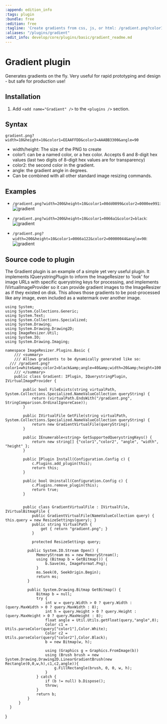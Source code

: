 ```yaml
---
:append: edition_info
:tags: plugin
:bundle: free
:edition: free
:tagline: 'Create gradients from css, js, or html: /gradient.png?color1=FFFFFFAA&color2=BBBBBB99&width=10&width=10&rotate=90.'
:aliases: "/plugins/gradient"
:edit_info: develop/core/plugins/basic/gradient_readme.md
---
```


# Gradient plugin

Generates gradients on the fly. Very useful for rapid prototyping and design - but safe for production use!

## Installation

1. Add `<add name="Gradient" />` to the `<plugins />` section.

## Syntax

`gradient.png?width=10&height=10&color1=EEAAFFDD&color2=AAABB3300&angle=90`

* width/height: The size of the PNG to create
* color1: can be a named color, or a hex color. Accepts 6 and 8-digit hex values (last two digits of 8-digit hex values are for transparency)
* color2: the second color in the gradient.
* angle: the gradient angle in degrees.
* Can be combined with all other standard image resizing commands.


## Examples


* `/gradient.png?width=200&height=10&color1=00dd0099&color2=0000ee991`: ![gradient](http://img.imageresizing.net/gradient.png;width=200;height=10;color1=00dd0099;color2=0000ee99)

* `/gradient.png?width=200&height=10&color1=0066a1&color2=black`: ![gradient](http://img.imageresizing.net/gradient.png;width=200;height=10;color1=0066a1;color2=black)

* `/gradient.png?width=200&height=10&color1=0066a122&color2=00000044&angle=90`: ![gradient](http://img.imageresizing.net/gradient.png;width=100;height=10;color1=0066a122;color2=00000044;angle=10)


## Source code to plugin

The Gradient plugin is an example of a simple yet very useful plugin. It implements IQuerystringPlugin to inform the ImageResizer to 'look' for image URLs with specific querystring keys for processing, and implements IVirtualImageProvider so it can provide gradient images to the ImageResizer as if they existed on disk. This allows those gradients to be post-processed like any image, even included as a watermark over another image. 

    using System;
    using System.Collections.Generic;
    using System.Text;
    using System.Collections.Specialized;
    using System.Drawing;
    using System.Drawing.Drawing2D;
    using ImageResizer.Util;
    using System.IO;
    using System.Drawing.Imaging;

    namespace ImageResizer.Plugins.Basic {
        /// <summary>
        /// Allows gradients to be dynamically generated like so:
      /// /gradient.png?color1=white&amp;color2=black&amp;angle=40&amp;width=20&amp;height=100
        /// </summary>
        public class Gradient: IPlugin, IQuerystringPlugin, IVirtualImageProvider {
          
            public bool FileExists(string virtualPath, System.Collections.Specialized.NameValueCollection queryString) {
                return (virtualPath.EndsWith("/gradient.png", StringComparison.OrdinalIgnoreCase));
            }

            public IVirtualFile GetFile(string virtualPath, System.Collections.Specialized.NameValueCollection queryString) {
                return new GradientVirtualFile(queryString);
            }

            public IEnumerable<string> GetSupportedQuerystringKeys() {
                return new string[] {"color1","color2", "angle", "width", "height" };
            }

            public IPlugin Install(Configuration.Config c) {
                c.Plugins.add_plugin(this);
                return this;
            }

            public bool Uninstall(Configuration.Config c) {
                c.Plugins.remove_plugin(this);
                return true;
            }


            public class GradientVirtualFile : IVirtualFile, IVirtualBitmapFile {
                public GradientVirtualFile(NameValueCollection query) { this.query = new ResizeSettings(query); }
                public string VirtualPath {
                    get { return "gradient.png"; }
                }

                protected ResizeSettings query;

              public System.IO.Stream Open() {
                  MemoryStream ms = new MemoryStream();
                  using (Bitmap b = GetBitmap()) {
                      b.Save(ms, ImageFormat.Png);
                  }
                  ms.Seek(0, SeekOrigin.Begin);
                  return ms;
              }

              public System.Drawing.Bitmap GetBitmap() {
                  Bitmap b = null;
                  try {
                      int w = query.Width > 0 ? query.Width : (query.MaxWidth > 0 ? query.MaxWidth : 8);
                      int h = query.Height > 0 ? query.Height : (query.MaxHeight > 0 ? query.MaxHeight : 8);
                      float angle = Util.Utils.getFloat(query,"angle",0);
                      Color c1 = Utils.parseColor(query["color1"],Color.White);
                      Color c2 = Utils.parseColor(query["color2"],Color.Black);
                      b = new Bitmap(w, h);

                      using (Graphics g = Graphics.FromImage(b)) 
                      using (Brush brush = new System.Drawing.Drawing2D.LinearGradientBrush(new Rectangle(0,0,w,h),c1,c2,angle)){
                          g.FillRectangle(brush, 0, 0, w, h);
                      }
                  } catch {
                      if (b != null) b.Dispose();
                      throw;
                  }
                  return b;
              }
          }
      }
  }